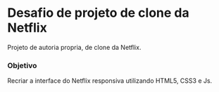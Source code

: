 # Desafio de projeto de clone da Netflix
Projeto de autoria propria, de clone da Netflix.

### Objetivo

Recriar a interface do Netflix responsiva utilizando HTML5, CSS3 e Js.
